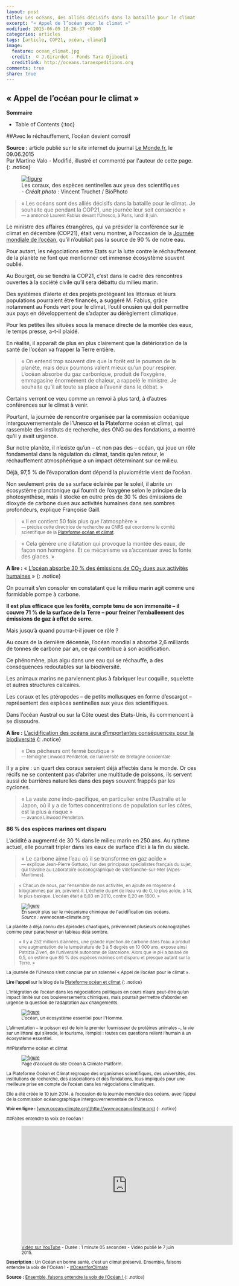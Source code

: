 ```yaml
---
layout: post
title: Les océans, des alliés décisifs dans la bataille pour le climat
excerpt: "« Appel de l’océan pour le climat »"
modified: 2015-06-09 18:26:37 +0100
categories: articles
tags: [article, COP21, océan, climat]
image:
  feature: ocean_climat.jpg
  credit:  © J.Girardot - Fonds Tara Djibouti
  creditlink: http://oceans.taraexpeditions.org
comments: true
share: true
---
```

<h2>« Appel de l’océan pour le climat »</h2>

**Sommaire**

* Table of Contents
{:toc}

##Avec le réchauffement, l’océan devient corrosif

**Source :** article publié sur le site internet du journal [Le Monde.fr](http://www.lemonde.fr/climat/article/2015/06/09/avec-le-rechauffement-l-ocean-devient-corrosif_4650442_1652612.html "Lien externe"), le 09.06.2015<br>
Par Martine Valo - Modifié, illustré et commenté par l'auteur de cette page.
{: .notice}

<figure>
	<a href="http://www.notretribunet.fr/MonBlogGitHub/images/jpg/recif_corallien_en_polynesie_francaise.jpg"><img src="http://bit.ly/1TepRzQ" alt="figure" /></a>
	<figcaption>Les coraux, des espèces sentinelles aux yeux des scientifiques - <i>Crédit photo :</i> Vincent Truchet / BioPhoto</figcaption>
</figure>

> « Les océans sont des alliés décisifs dans la bataille pour le climat. Je souhaite que pendant la COP21, une journée leur soit consacrée »<br>
<small>— a annoncé Laurent Fabius devant l’Unesco, à Paris, lundi 8 juin.</small>

Le ministre des affaires étrangères, qui va présider la conférence sur le climat en décembre (COP21), était venu montrer, à l’occasion de la [Journée mondiale de l’océan](http://www.unesco.org/new/fr/ocean_day "Lien externe"), qu’il n’oubliait pas la source de 90 % de notre eau.

Pour autant, les négociations entre Etats sur la lutte contre le réchauffement de la planète ne font que mentionner cet immense écosystème souvent oublié.

Au Bourget, où se tiendra la COP21, c’est dans le cadre des rencontres ouvertes à la société civile qu’il sera débattu du milieu marin.

Des systèmes d’alerte et des projets protégeant les littoraux et leurs populations pourraient être financés, a suggéré M. Fabius, grâce notamment au Fonds vert pour le climat, l’outil onusien qui doit permettre aux pays en développement de s’adapter au dérèglement climatique.

Pour les petites îles situées sous la menace directe de la montée des eaux, le temps presse, a-t-il plaidé.

En réalité, il apparaît de plus en plus clairement que la détérioration de la santé de l’océan va frapper la Terre entière.

> « On entend trop souvent dire que la forêt est le poumon de la planète, mais deux poumons valent mieux qu’un pour respirer. L’océan absorbe du gaz carbonique, produit de l’oxygène, emmagasine énormément de chaleur, a rappelé le ministre. Je souhaite qu’il ait toute sa place à l’avenir dans le débat. »Certains verront ce vœu comme un renvoi à plus tard, à d’autres conférences sur le climat à venir.

Pourtant, la journée de rencontre organisée par la commission océanique intergouvernementale de l’Unesco et la Plateforme océan et climat, qui rassemble des instituts de recherche, des ONG ou des fondations, a montré qu’il y avait urgence.

Sur notre planète, il n’existe qu’un – et non pas des – océan, qui joue un rôle fondamental dans la régulation du climat, tandis qu’en retour, le réchauffement atmosphérique a un impact déterminant sur ce milieu.

Déjà, 97,5 % de l’évaporation dont dépend la pluviométrie vient de l’océan.

Non seulement près de sa surface éclairée par le soleil, il abrite un écosystème planctonique qui fournit de l’oxygène selon le principe de la photosynthèse, mais il stocke en outre près de 30 % des émissions de dioxyde de carbone dues aux activités humaines dans ses sombres profondeurs, explique Françoise Gaill.

> « Il en contient 50 fois plus que l’atmosphère »<br>
<small>— précise cette directrice de recherche au CNRS qui coordonne le comité scientifique de la [Plateforme océan et climat](http://www.ocean-climate.org).</small>

> « Cela génère une dilatation qui provoque la montée des eaux, de façon non homogène. Et ce mécanisme va s’accentuer avec la fonte des glaces. »

**A lire :** « [L’océan absorbe 30 % des émissions de CO<sub>2</sub> dues aux activités humaines](http://www.lemonde.fr/climat/article/2015/06/08/l-ocean-absorbe-30-des-emissions-de-co2-dues-aux-activites-humaines_4649587_1652612.html#qSRMqDJcRazpAoH2.99 "Lien externe") »
{: .notice}

On pourrait s’en consoler en constatant que le milieu marin agit comme une formidable pompe à carbone.

**Il est plus efficace que les forêts, compte tenu de son immensité – il couvre 71 % de la surface de la Terre – pour freiner l’emballement des émissions de gaz à effet de serre.**

Mais jusqu’à quand pourra-t-il jouer ce rôle ?

Au cours de la dernière décennie, l’océan mondial a absorbé 2,6 milliards de tonnes de carbone par an, ce qui contribue à son acidification.

Ce phénomène, plus aigu dans une eau qui se réchauffe, a des conséquences redoutables sur la biodiversité.

Les animaux marins ne parviennent plus à fabriquer leur coquille, squelette et autres structures calcaires.Les coraux et les ptéropodes – de petits mollusques en forme d’escargot – représentent des espèces sentinelles aux yeux des scientifiques.

Dans l’océan Austral ou sur la Côte ouest des Etats-Unis, ils commencent à se dissoudre.

**A lire :** [L’acidification des océans aura d’importantes conséquences pour la biodiversité](http://www.lemonde.fr/biodiversite/article/2014/10/08/l-acidification-des-oceans-aura-d-importantes-consequences-pour-la-biodiversite_4502183_1652692.html "Lien externe")
{: .notice}

> « Des pêcheurs ont fermé boutique »<br>
<small>— témoigne Linwood Pendleton, de l’université de Bretagne occidentale.</small>

Il y a pire : un quart des coraux seraient déjà affectés dans le monde. Or ces récifs ne se contentent pas d’abriter une multitude de poissons, ils servent aussi de barrières naturelles dans des pays souvent frappés par les cyclones.

> « La vaste zone indo-pacifique, en particulier entre l’Australie et le Japon, où il y a de fortes concentrations de population sur les côtes, est la plus à risque »<br>
<small>— avance Linwood Pendleton.</small>**86 % des espèces marines ont disparu**L’acidité a augmenté de 30 % dans le milieu marin en 250 ans. Au rythme actuel, elle pourrait tripler dans les eaux de surface d’ici à la fin du siècle.

> « Le carbone aime l’eau où il se transforme en gaz acide »<br>
<small>— explique Jean-Pierre Gattuso, l’un des principaux spécialistes français du sujet, qui travaille au Laboratoire océanographique de Villefranche-sur-Mer (Alpes-Maritimes).

> « Chacun de nous, par l’ensemble de nos activités, en ajoute en moyenne 4 kilogrammes par an, prévient-il. L’échelle du pH de l’eau va de 0, le plus acide, à 14, le plus basique. L’océan était à 8,03 en 2010, contre 8,20 en 1800. »

<figure>
	<a href="http://www.notretribunet.fr/MonBlogGitHub/images/png/acidification_des_oceans.png"><img src="http://bit.ly/1B63E1p" alt="figure" /></a>
	<figcaption>En savoir plus sur le mécanisme chimique de l'acidification des océans. <i>Source :</i> www.ocean-climate.org</figcaption>
</figure>
La planète a déjà connu des épisodes chaotiques, préviennent plusieurs océanographes comme pour parachever un tableau déjà sombre.

> « Il y a 252 millions d’années, une grande injection de carbone dans l’eau a produit une augmentation de la température de 3 à 5 degrés en 10 000 ans, expose ainsi Patrizia Ziveri, de l’université autonome de Barcelone. Alors que le pH a baissé de 0,5, on estime que 86 % des espèces marines ont disparu et presque autant sur la Terre. »La journée de l’Unesco s’est conclue par un solennel « Appel de l’océan pour le climat ».

**Lire l’appel** sur le blog de la [Plateforme océan et climat](http://oceanclimat.blog.lemonde.fr/2015/06/07/appel-de-locean-pour-le-climat/ "Lien externe")
{: .notice}

L’intégration de l’océan dans les négociations politiques en cours n’aura peut-être qu’un impact limité sur ces bouleversements chimiques, mais pourrait permettre d’aborder en urgence la question de l’adaptation aux changements.

<figure>
	<a href="http://www.notretribunet.fr/MonBlogGitHub/images/png/ocean_ecosysteme_essentiel.png"><img src="http://bit.ly/1GwmdMc" alt="figure" /></a>
	<figcaption>L'océan, un écosystème essentiel pour l'Homme.</figcaption>
</figure>

L’alimentation – le poisson est de loin le premier fournisseur de protéines animales –, la vie sur un littoral qui s’érode, le tourisme, l’emploi : toutes ces questions relient l’humain à un écosystème essentiel.

##Plateforme océan et climat

<figure>
	<a href="http://www.notretribunet.fr/MonBlogGitHub/images/png/ecran_ocean_&_climate_platform.png"><img src="http://bit.ly/1TeqqcX" alt="figure" /></a>
	<figcaption>Page d'accueil du site  Ocean & Climate Platform.</figcaption>
</figure>

La Plateforme Océan et Climat regroupe des organismes scientifiques, des universités, des institutions de recherche, des associations et des fondations, tous impliqués pour une meilleure prise en compte de l’océan dans les négociations climatiques.

Elle a été créée le 10 juin 2014, à l’occasion de la journée mondiale des océans, avec l’appui de la commission océanographique intergouvernementale de I’Unesco.

**Voir en ligne :** [www.ocean-climate.org](http://www.ocean-climate.org)
{: .notice}

##Faites entendre la voix de l’océan !

<figure>
	<iframe width="560" height="315" src="https://www.youtube.com/embed/WHDj1zSKc-g?rel=0" frameborder="0" allowfullscreen></iframe>
	<figcaption><a href="https://www.youtube.com/watch?v=WHDj1zSKc-g" target="_blank" title="lien externe, s'ouvre dans une nouvelle fenêtre">Vidéo sur YouTube</a> - Durée : 1 minute 05 secondes  - Vidéo publié le 7 juin 2015.</figcaption>
</figure>

**Description :** Un Océan en bonne santé, c'est un climat préservé. Ensemble, faisons entendre la voix de l'Océan ! - [#OceanforClimate](https://twitter.com/hashtag/oceanforclimate)

**Source :** [Ensemble, faisons entendre la voix de l’Océan ! ](https://www.change.org/p/ensemble-faisons-entendre-la-voix-de-l-océan "Lien externe") 
{: .notice}




